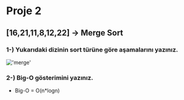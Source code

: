 # Proje 2
## [16,21,11,8,12,22] -> Merge Sort

### 1-) Yukarıdaki dizinin sort türüne göre aşamalarını yazınız.
 !['merge'](https://github.com/Sevda-96/myfirstwebsite/blob/main/Veri%20yap%C4%B1lar%C4%B1%20ve%20Algoritma%20Analizi/merge-sort.jpeg)

### 2-) Big-O gösterimini yazınız.
* Big-O = O(n*logn)